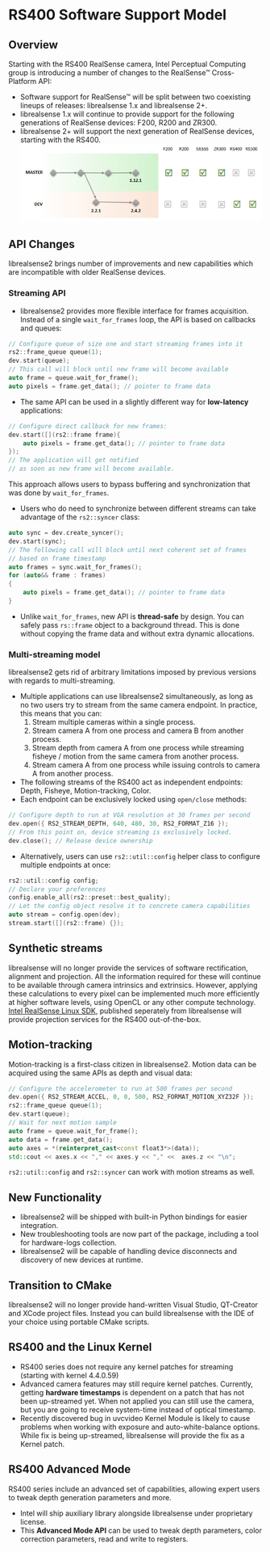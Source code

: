 # RS400 Software Support Model

## Overview

Starting with the RS400 RealSense camera, Intel Perceptual Computing group is introducing a number of changes to the RealSense™ Cross-Platform API:
* Software support for RealSense™ will be split between two coexisting lineups of releases: librealsense 1.x and librealsense 2+.
* librealsense 1.x will continue to provide support for the following generations of RealSense devices: F200, R200 and ZR300.
* librealsense 2+ will support the next generation of RealSense devices, starting with the RS400.
![RS400 support](ds5_branches.png)

## API Changes

librealsense2 brings number of improvements and new capabilities which are incompatible with older RealSense devices.

### Streaming API
* librealsense2 provides more flexible interface for frames acquisition. Instead of a single `wait_for_frames` loop, the API is based on callbacks and queues:
```cpp
// Configure queue of size one and start streaming frames into it
rs2::frame_queue queue(1);
dev.start(queue);
// This call will block until new frame will become available
auto frame = queue.wait_for_frame();
auto pixels = frame.get_data(); // pointer to frame data
```
* The same API can be used in a slightly different way for **low-latency** applications:
```cpp
// Configure direct callback for new frames:
dev.start([](rs2::frame frame){
    auto pixels = frame.get_data(); // pointer to frame data
});
// The application will get notified
// as soon as new frame will become available.
```
This approach allows users to bypass buffering and synchronization that was done by `wait_for_frames`.

*  Users who do need to synchronize between different streams can take advantage of the `rs2::syncer` class:
```cpp
auto sync = dev.create_syncer();
dev.start(sync);
// The following call will block until next coherent set of frames
// based on frame timestamp
auto frames = sync.wait_for_frames();
for (auto&& frame : frames)
{
    auto pixels = frame.get_data(); // pointer to frame data
}
```
* Unlike `wait_for_frames`, new API is **thread-safe** by design. You can safely pass `rs::frame` object to a background thread. This is done without copying the frame data and without extra dynamic allocations.

### Multi-streaming model

librealsense2 gets rid of arbitrary limitations imposed by previous versions with regards to multi-streaming.
* Multiple applications can use librealsense2 simultaneously, as long as no two users try to stream from the same camera endpoint. In practice, this means that you can:
  1. Stream multiple cameras within a single process.
  2. Stream camera A from one process and camera B from another process.
  3. Stream depth from camera A from one process while streaming fisheye / motion from the same camera from another process.
  4. Stream camera A from one process while issuing controls to camera A from another process.
* The following streams of the RS400 act as independent endpoints: Depth, Fisheye, Motion-tracking, Color.
* Each endpoint can be exclusively locked using `open/close` methods:
```cpp
// Configure depth to run at VGA resolution at 30 frames per second
dev.open({ RS2_STREAM_DEPTH, 640, 480, 30, RS2_FORMAT_Z16 });
// From this point on, device streaming is exclusively locked.
dev.close(); // Release device ownership
```
* Alternatively, users can use `rs2::util::config` helper class to configure multiple endpoints at once:
```cpp
rs2::util::config config;
// Declare your preferences
config.enable_all(rs2::preset::best_quality);
// Let the config object resolve it to concrete camera capabilities
auto stream = config.open(dev);
stream.start([](rs2::frame) {});
```

## Synthetic streams

librealsense will no longer provide the services of software rectification, alignment and projection. All the information required for these will continue to be available through camera intrinsics and extrinsics. However, applying these calculations to every pixel can be implemented much more efficiently at higher software levels, using OpenCL or any other compute technology.
[Intel RealSense Linux SDK](https://github.com/IntelRealSense/realsense_sdk), published seperately from librealsense will provide projection services for the RS400 out-of-the-box.

## Motion-tracking
Motion-tracking is a first-class citizen in librealsense2. Motion data can be acquired using the same APIs as depth and visual data:
```cpp
// Configure the accelerometer to run at 500 frames per second
dev.open({ RS2_STREAM_ACCEL, 0, 0, 500, RS2_FORMAT_MOTION_XYZ32F });
rs2::frame_queue queue(1);
dev.start(queue);
// Wait for next motion sample
auto frame = queue.wait_for_frame();
auto data = frame.get_data();
auto axes = *(reinterpret_cast<const float3*>(data));
std::cout << axes.x << "," << axes.y << "," <<  axes.z << "\n";
```
`rs2::util::config` and `rs2::syncer` can work with motion streams as well.

## New Functionality

* librealsense2 will be shipped with built-in Python bindings for easier integration.
* New troubleshooting tools are now part of the package, including a tool for hardware-logs collection.
* librealsense2 will be capable of handling device disconnects and discovery of new devices at runtime.

## Transition to CMake
librealsense2 will no longer provide hand-written Visual Studio, QT-Creator and XCode project files. Instead you can build librealsense with the IDE of your choice using portable CMake scripts.  

## RS400 and the Linux Kernel

* RS400 series does not require any kernel patches for streaming (starting with kernel 4.4.0.59)
* Advanced camera features may still require kernel patches. Currently, getting **hardware timestamps** is dependent on a patch that has not been up-streamed yet. When not applied you can still use the camera, but you are going to receive system-time instead of optical timestamp.
* Recently discovered bug in uvcvideo Kernel Module is likely to cause problems when working with exposure and auto-white-balance options. While fix is being up-streamed, librealsense will provide the fix as a Kernel patch.

## RS400 Advanced Mode
RS400 series include an advanced set of capabilities, allowing expert users to tweak depth generation parameters and more.
* Intel will ship auxiliary library alongside librealsense under proprietary license.
* This **Advanced Mode API** can be used to tweak depth parameters, color correction parameters, read and write to registers.
